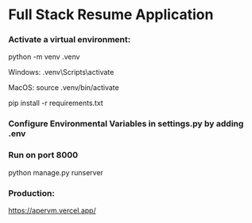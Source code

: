 # Full Stack Resume Application

### Activate a virtual environment:
python -m venv .venv

Windows: .venv\Scripts\activate

MacOS: source .venv/bin/activate

pip install -r requirements.txt

### Configure Environmental Variables in settings.py by adding .env


### Run on port 8000
python manage.py runserver



### Production:
https://apervm.vercel.app/
